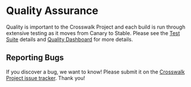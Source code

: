# Quality Assurance
Quality is important to the Crosswalk Project and each build is run through extensive testing as it moves from Canary to Stable.  Please see the [Test Suite](qa/test_suite.html) details and [Quality Dashboard](qa/quality_dashboard.html) for more details.

## Reporting Bugs

If you discover a bug, we want to know! Please submit it on the [Crosswalk Project issue tracker](https://crosswalk-project.org/jira/secure/Dashboard.jspa). Thank you!
